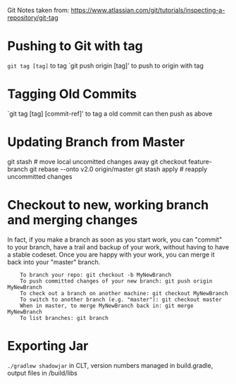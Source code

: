 Git Notes taken from: https://www.atlassian.com/git/tutorials/inspecting-a-repository/git-tag
# Pushing to Git with tag
`git tag [tag]` to tag
`git push origin [tag]' to push to origin with tag

# Tagging Old Commits
`git tag [tag] [commit-ref]' to tag a old commit
can then push as above

# Updating Branch from Master
git stash          #  move local uncomitted changes away
git checkout feature-branch
git rebase --onto v2.0 origin/master
git stash apply    # reapply uncommitted changes

# Checkout to new, working branch and merging changes
In fact, if you make a branch as soon as you start work, you can "commit" to your branch, have a trail and backup of your work, without having to have a stable codeset. Once you are happy with your work, you can merge it back into your "master" branch.
```
    To branch your repo: git checkout -b MyNewBranch
    To push committed changes of your new branch: git push origin MyNewBranch
    To check out a branch on another machine: git checkout MyNewBranch
    To switch to another branch (e.g. "master"): git checkout master
    When in master, to merge MyNewBranch back in: git merge MyNewBranch
    To list branches: git branch
```

# Exporting Jar
`./gradlew shadowjar` in CLT, version numbers managed in build.gradle, output files in /build/libs